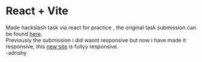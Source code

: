 # React + Vite
 
Made hackslash task via react for practice , the original task submission can be found [here](https://adityacyan.github.io/web101/).<br>
Previously the submission i did wasnt responsive but now i have made it responsive, this [new site](https://hackslashtaskbyreact-adityacyan.netlify.app/) is fullyy responsive.<br>
-adrishy
